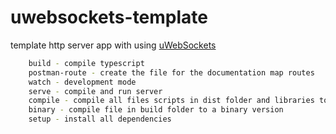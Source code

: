 # uwebsockets-template

template http server app with using [uWebSockets](https://github.com/uNetworking/uWebSockets.js)

```bash
    build - compile typescript
    postman-route - create the file for the documentation map routes
    watch - development mode
    serve - compile and run server
    compile - compile all files scripts in dist folder and libraries to one file
    binary - compile file in build folder to a binary version
    setup - install all dependencies
```
